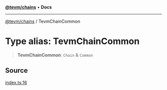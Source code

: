 [**@tevm/chains**](../README.md) • **Docs**

***

[@tevm/chains](../globals.md) / TevmChainCommon

# Type alias: TevmChainCommon

> **TevmChainCommon**: `Chain` & `Common`

## Source

[index.ts:16](https://github.com/evmts/tevm-monorepo/blob/main/packages/chains/src/index.ts#L16)
